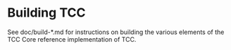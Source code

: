 Building TCC
================

See doc/build-*.md for instructions on building the various
elements of the TCC Core reference implementation of TCC.
